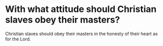 # With what attitude should Christian slaves obey their masters?

Christian slaves should obey their masters in the honesty of their heart as for the Lord.

